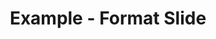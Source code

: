 ---
date:  ""
draft: false
title: "Example - Format Slide"
thumb:
    image: "cover.jpg"
    anima: ""
    video: ""
layout: ""
weight: 3
lister: 3
format:
    media: "slide"
    model: ""
    datum:
        data: "https://zizami-media-utama.github.io/repository/slide/perpustakaan-digital/session-01/part-01.html#/step-1"
require:
    - prop: "linux"
      name: "linux"
      icon: ""
      desc: "Suspendisse condimentum ipsum vel mi luctus, nec ornare est porttitor."
metadata:
    index: false
    thumb: "cover.jpg"
    group: []
    author: []
description: "Lorem ipsum dolor sit amet, consectetur adipiscing elit. Etiam aliquam libero et magna suscipit vestibulum. Suspendisse condimentum ipsum vel mi luctus, nec ornare est porttitor."
---